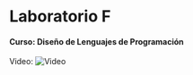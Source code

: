 # Laboratorio F
#### Curso: Diseño de Lenguajes de Programación

Video:
![Video](https://drive.google.com/drive/folders/1fDCG7f9lF7Ru6NzNHeTSfzUD48faL065?usp=sharing)
